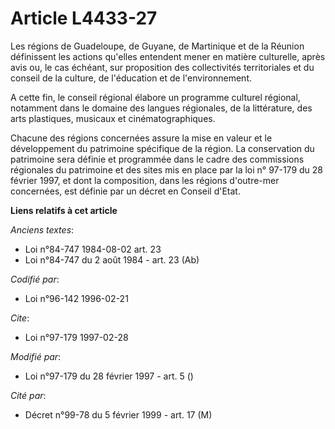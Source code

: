 # Article L4433-27

Les régions de Guadeloupe, de Guyane, de Martinique et de la Réunion définissent les actions qu'elles entendent mener en
matière culturelle, après avis ou, le cas échéant, sur proposition des collectivités territoriales et du conseil de la
culture, de l'éducation et de l'environnement.

A cette fin, le conseil régional élabore un programme culturel régional, notamment dans le domaine des langues régionales, de
la littérature, des arts plastiques, musicaux et cinématographiques.

Chacune des régions concernées assure la mise en valeur et le développement du patrimoine spécifique de la région. La
conservation du patrimoine sera définie et programmée dans le cadre des commissions régionales du patrimoine et des sites mis
en place par la loi n° 97-179 du 28 février 1997, et dont la composition, dans les régions d'outre-mer concernées, est
définie par un décret en Conseil d'Etat.

**Liens relatifs à cet article**

_Anciens textes_:

  - Loi n°84-747 1984-08-02 art. 23
  - Loi n°84-747 du 2 août 1984 - art. 23 (Ab)

_Codifié par_:

  - Loi n°96-142 1996-02-21

_Cite_:

  - Loi n°97-179 1997-02-28

_Modifié par_:

  - Loi n°97-179 du 28 février 1997 - art. 5 ()

_Cité par_:

  - Décret n°99-78 du 5 février 1999 - art. 17 (M)
